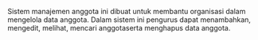 Sistem manajemen anggota ini dibuat untuk membantu organisasi dalam mengelola data anggota. Dalam sistem ini pengurus dapat menambahkan, mengedit, melihat, mencari anggotaserta menghapus data anggota.

